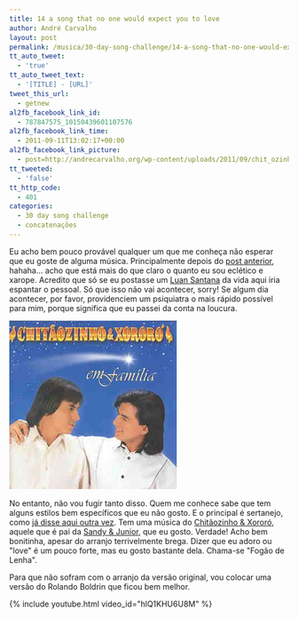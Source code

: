 ```yaml
---
title: 14 a song that no one would expect you to love
author: André Carvalho
layout: post
permalink: /musica/30-day-song-challenge/14-a-song-that-no-one-would-expect-you-to-love/
tt_auto_tweet:
  - 'true'
tt_auto_tweet_text:
  - '[TITLE] - [URL]'
tweet_this_url:
  - getnew
al2fb_facebook_link_id:
  - 787847575_10150439601107576
al2fb_facebook_link_time:
  - 2011-09-11T13:02:17+00:00
al2fb_facebook_link_picture:
  - post=http://andrecarvalho.org/wp-content/uploads/2011/09/chit_ozinho_e_xoror_em_familia.jpg
tt_tweeted:
  - 'false'
tt_http_code:
  - 401
categories:
  - 30 day song challenge
  - concatenações
---
```


Eu acho bem pouco provável qualquer um que me conheça não esperar que eu goste de alguma música. Principalmente depois do [post anterior](/musica/30-day-song-challenge/13-a-song-that-is-a-guilty-pleasure/), hahaha… acho que está mais do que claro o quanto eu sou eclético e xarope. Acredito que só se eu postasse um [Luan Santana](http://www.youtube.com/watch?v=nLvX-erABqY) da vida aqui iria espantar o pessoal. Só que isso não vai acontecer, sorry! Se algum dia acontecer, por favor, providenciem um psiquiatra o mais rápido possível para mim, porque significa que eu passei da conta na loucura.

![Chitãozinho e Xororó](/wp-content/uploads/2011/09/chit_ozinho_e_xoror_em_familia.jpg)

No entanto, não vou fugir tanto disso. Quem me conhece sabe que tem alguns estilos bem específicos que eu não gosto. E o principal é sertanejo, como [já disse aqui outra vez](/concatenacoes/gosto/). Tem uma música do [Chitãozinho & Xororó](http://www.grupomontanagrill.com.br/site/), aquele que é pai da [Sandy & Junior](http://blog.drpepper.uol.com.br/?p=4151), que eu gosto. Verdade! Acho bem bonitinha, apesar do arranjo terrivelmente brega. Dizer que eu adoro ou "love" é um pouco forte, mas eu gosto bastante dela. Chama-se "Fogão de Lenha".

Para que não sofram com o arranjo da versão original, vou colocar uma versão do Rolando Boldrin que ficou bem melhor.

{% include youtube.html video_id="hlQ1KHU6U8M" %}
